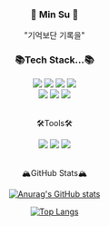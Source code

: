 <div align=center>
  
### 🙌 Min Su 🙌
<p> "기억보단 기록을" </p>
  
### 📚Tech Stack...📚
  
<img src="https://img.shields.io/badge/JavaScript-F7DF1E?style=flat&logo=JavaScript&logoColor=white">
<img src="https://img.shields.io/badge/TypeScript-3178C6?style=flat&logo=TypeScript&logoColor=white">
<img src="https://img.shields.io/badge/NestJs-E0234E?style=flat&logo=NestJs&logoColor=white">
<img src="https://img.shields.io/badge/Java-007396?style=flat&logo=Conda-Forge&logoColor=white" />
</br>
<img src="https://img.shields.io/badge/Flutter-02569B?style=flat&logo=Flutter&logoColor=white">
<img src="https://img.shields.io/badge/Dart-0175C2?style=flate&logo=Dart&logoColor=white"> 
<img src="https://img.shields.io/badge/NodeJs-339933?style=flate&logo=Node.Js&logoColor=white"> 
</br>
</br>

<p>🛠Tools🛠</p>
<img src="https://img.shields.io/badge/Visual%20Studio%20Code-007ACC?style=flat&logo=VisualStudioCode&logoColor=white" />
<img src="https://img.shields.io/badge/AndroidStudio-3DDC84?style=flat&logo=AndroidStudio&logoColor=white" />
<img src="https://img.shields.io/badge/Eclipse%20IDE-2C2255?style=flat&logo=EclipseIDE&logoColor=white" />
</br>
</br>

<p>🏔GitHub Stats🏔</p>
  
[![Anurag's GitHub stats](https://github-readme-stats.vercel.app/api?username=PushedSu)](https://github.com/PushedSu/github-readme-stats)
  
[![Top Langs](https://github-readme-stats.vercel.app/api/top-langs/?username=PushedSu)](https://github.com/PushedSu/github-readme-stats)

</div>
